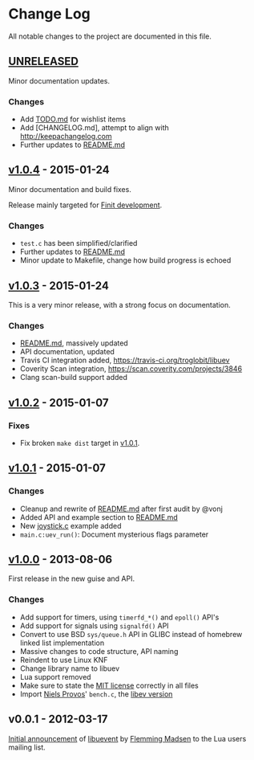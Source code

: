 Change Log
==========

All notable changes to the project are documented in this file.

[UNRELEASED]
------------

Minor documentation updates.

### Changes
- Add [TODO.md] for wishlist items
- Add [CHANGELOG.md], attempt to align with http://keepachangelog.com
- Further updates to [README.md]


[v1.0.4] - 2015-01-24
---------------------

Minor documentation and build fixes.

Release mainly targeted for [Finit development](https://github.com/troglobit/finit/).

### Changes
* `test.c` has been simplified/clarified
* Further updates to [README.md]
* Minor update to Makefile, change how build progress is echoed


[v1.0.3] - 2015-01-24
---------------------

This is a very minor release, with a strong focus on documentation. 

### Changes
- [README.md], massively updated
- API documentation, updated
- Travis CI integration added, https://travis-ci.org/troglobit/libuev
- Coverity Scan integration, https://scan.coverity.com/projects/3846
- Clang scan-build support added


[v1.0.2] - 2015-01-07
---------------------

### Fixes
- Fix broken `make dist` target in [v1.0.1].


[v1.0.1] - 2015-01-07
---------------------

### Changes
- Cleanup and rewrite of [README.md] after first audit by @vonj
- Added API and example section to [README.md]
- New [joystick.c] example added
- `main.c:uev_run()`: Document mysterious flags parameter


[v1.0.0] - 2013-08-06
---------------------

First release in the new guise and API.

### Changes
- Add support for timers, using `timerfd_*()` and `epoll()` API's
- Add support for signals using `signalfd()` API
- Convert to use BSD `sys/queue.h` API in GLIBC instead of homebrew
  linked list implementation
- Massive changes to code structure, API naming
- Reindent to use Linux KNF
- Change library name to libuev
- Lua support removed
- Make sure to state the [MIT license] correctly in all files
- Import [Niels Provos]' `bench.c`, the [libev version]


v0.0.1 - 2012-03-17
-------------------

[Initial announcement] of [libuevent] by [Flemming Madsen] to the Lua
users mailing list.


[UNRELEASED]: https://github.com/troglobit/finit/compare/v1.0.4...HEAD
[v1.0.4]: https://github.com/troglobit/finit/compare/v1.0.3...v1.0.4
[v1.0.3]: https://github.com/troglobit/finit/compare/v1.0.2...v1.0.3
[v1.0.2]: https://github.com/troglobit/finit/compare/v1.0.1...v1.0.2
[v1.0.1]: https://github.com/troglobit/finit/compare/v1.0.0...v1.0.1
[v1.0.0]: https://github.com/troglobit/finit/compare/v0.0.1...v1.0.0
[TODO.md]: https://github.com/troglobit/libuev/blob/master/TODO.md
[README.md]: https://github.com/troglobit/libuev/blob/master/README.md
[CHANGLOG.md]: https://github.com/troglobit/libuev/blob/master/CHANGELOG.md
[joystick.c]: https://github.com/troglobit/libuev/blob/master/joystick.c
[Niels Provos]: http://en.wikipedia.org/wiki/Niels_Provos
[MIT license]: http://en.wikipedia.org/wiki/MIT_License
[libev version]: http://libev.schmorp.de/bench.c
[libuevent]: https://code.google.com/p/libuevent/
[Flemming Madsen]: http://www.madsensoft.dk
[Initial announcement]: http://lua-users.org/lists/lua-l/2012-03/msg00510.html
